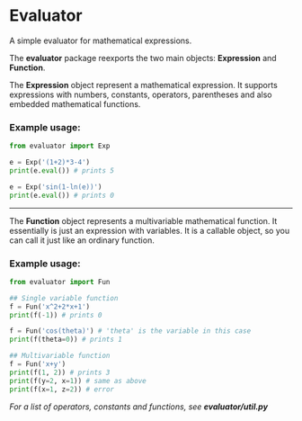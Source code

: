 # Evaluator
A simple evaluator for mathematical expressions.

The **evaluator** package reexports the two main objects: **Expression** and **Function**.

The **Expression** object represent a mathematical expression. It supports expressions with numbers, constants, operators, parentheses and also embedded mathematical functions.

### Example usage:
```python
from evaluator import Exp

e = Exp('(1+2)*3-4')
print(e.eval()) # prints 5

e = Exp('sin(1-ln(e))')
print(e.eval()) # prints 0
```

---

The **Function** object represents a multivariable mathematical function. It essentially is just an expression with variables. It is a callable object, so you can call it just like an ordinary function.

### Example usage:

```python
from evaluator import Fun

## Single variable function
f = Fun('x^2+2*x+1')
print(f(-1)) # prints 0

f = Fun('cos(theta)') # 'theta' is the variable in this case
print(f(theta=0)) # prints 1

## Multivariable function
f = Fun('x+y')
print(f(1, 2)) # prints 3
print(f(y=2, x=1)) # same as above
print(f(x=1, z=2)) # error

```

_For a list of operators, constants and functions, see **evaluator/util.py**_
